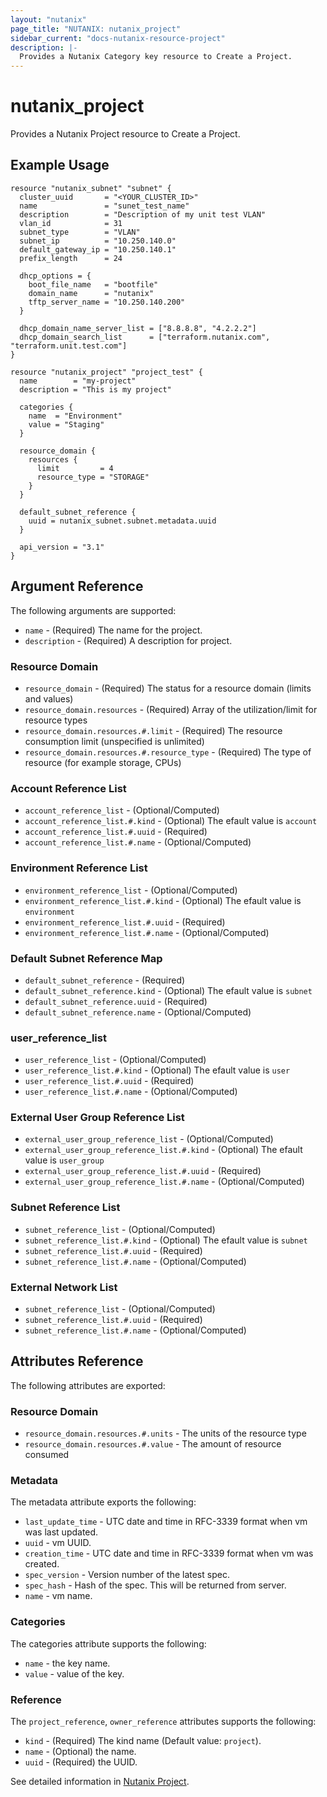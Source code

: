 ```yaml
---
layout: "nutanix"
page_title: "NUTANIX: nutanix_project"
sidebar_current: "docs-nutanix-resource-project"
description: |-
  Provides a Nutanix Category key resource to Create a Project.
---
```


# nutanix_project

Provides a Nutanix Project resource to Create a Project.

## Example Usage

```hcl
resource "nutanix_subnet" "subnet" {
  cluster_uuid       = "<YOUR_CLUSTER_ID>"
  name               = "sunet_test_name"
  description        = "Description of my unit test VLAN"
  vlan_id            = 31
  subnet_type        = "VLAN"
  subnet_ip          = "10.250.140.0"
  default_gateway_ip = "10.250.140.1"
  prefix_length      = 24

  dhcp_options = {
    boot_file_name   = "bootfile"
    domain_name      = "nutanix"
    tftp_server_name = "10.250.140.200"
  }

  dhcp_domain_name_server_list = ["8.8.8.8", "4.2.2.2"]
  dhcp_domain_search_list      = ["terraform.nutanix.com", "terraform.unit.test.com"]
}

resource "nutanix_project" "project_test" {
  name        = "my-project"
  description = "This is my project"

  categories {
    name  = "Environment"
    value = "Staging"
  }

  resource_domain {
    resources {
      limit         = 4
      resource_type = "STORAGE"
    }
  }

  default_subnet_reference {
    uuid = nutanix_subnet.subnet.metadata.uuid
  }

  api_version = "3.1"
}
```

## Argument Reference

The following arguments are supported:

* `name` - (Required) The name for the project.
* `description` - (Required) A description for project.

### Resource Domain
* `resource_domain` - (Required) The status for a resource domain (limits and values)
* `resource_domain.resources` - (Required) Array of the utilization/limit for resource types
* `resource_domain.resources.#.limit` - (Required) The resource consumption limit (unspecified is unlimited)
* `resource_domain.resources.#.resource_type` - (Required) The type of resource (for example storage, CPUs)

### Account Reference List
* `account_reference_list` - (Optional/Computed)
* `account_reference_list.#.kind` - (Optional) The efault value is `account`
* `account_reference_list.#.uuid` - (Required)
* `account_reference_list.#.name` - (Optional/Computed)

### Environment Reference List
* `environment_reference_list` - (Optional/Computed)
* `environment_reference_list.#.kind` - (Optional) The efault value is `environment`
* `environment_reference_list.#.uuid` - (Required)
* `environment_reference_list.#.name` - (Optional/Computed)

### Default Subnet Reference Map
* `default_subnet_reference` - (Required)
* `default_subnet_reference.kind` - (Optional) The efault value is `subnet`
* `default_subnet_reference.uuid` - (Required)
* `default_subnet_reference.name` - (Optional/Computed)

### user_reference_list
* `user_reference_list` - (Optional/Computed)
* `user_reference_list.#.kind` - (Optional) The efault value is `user`
* `user_reference_list.#.uuid` - (Required)
* `user_reference_list.#.name` - (Optional/Computed)

### External User Group Reference List
* `external_user_group_reference_list` - (Optional/Computed)
* `external_user_group_reference_list.#.kind` - (Optional) The efault value is `user_group`
* `external_user_group_reference_list.#.uuid` - (Required)
* `external_user_group_reference_list.#.name` - (Optional/Computed)

### Subnet Reference List
* `subnet_reference_list` - (Optional/Computed)
* `subnet_reference_list.#.kind` - (Optional) The efault value is `subnet`
* `subnet_reference_list.#.uuid` - (Required)
* `subnet_reference_list.#.name` - (Optional/Computed)

### External Network List
* `subnet_reference_list` - (Optional/Computed)
* `subnet_reference_list.#.uuid` - (Required)
* `subnet_reference_list.#.name` - (Optional/Computed)


## Attributes Reference
The following attributes are exported:

### Resource Domain
* `resource_domain.resources.#.units` - The units of the resource type
* `resource_domain.resources.#.value` - The amount of resource consumed

### Metadata
The metadata attribute exports the following:

* `last_update_time` - UTC date and time in RFC-3339 format when vm was last updated.
* `uuid` - vm UUID.
* `creation_time` - UTC date and time in RFC-3339 format when vm was created.
* `spec_version` - Version number of the latest spec.
* `spec_hash` - Hash of the spec. This will be returned from server.
* `name` - vm name.

### Categories
The categories attribute supports the following:

* `name` - the key name.
* `value` - value of the key.

### Reference
The `project_reference`, `owner_reference` attributes supports the following:

* `kind` - (Required) The kind name (Default value: `project`).
* `name` - (Optional) the name.
* `uuid` - (Required) the UUID.

See detailed information in [Nutanix Project](https://www.nutanix.dev/reference/prism_central/v3/api/projects/postprojects/).
